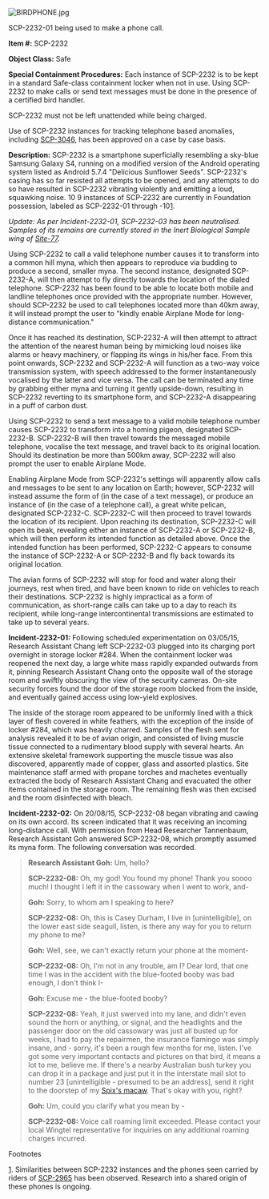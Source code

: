 ![BIRDPHONE.jpg](http://scp-wiki.wdfiles.com/local--files/scp-2232/BIRDPHONE.jpg)

SCP-2232-01 being used to make a phone call.

**Item #:** SCP-2232

**Object Class:** Safe

**Special Containment Procedures:** Each instance of SCP-2232 is to be kept in a standard Safe-class containment locker when not in use. Using SCP-2232 to make calls or send text messages must be done in the presence of a certified bird handler.

SCP-2232 must not be left unattended while being charged.

Use of SCP-2232 instances for tracking telephone based anomalies, including [SCP-3046](/scp-3046), has been approved on a case by case basis.

**Description:** SCP-2232 is a smartphone superficially resembling a sky-blue Samsung Galaxy S4, running on a modified version of the Android operating system listed as Android 5.7.4 "Delicious Sunflower Seeds". SCP-2232's casing has so far resisted all attempts to be opened, and any attempts to do so have resulted in SCP-2232 vibrating violently and emitting a loud, squawking noise. 10 9 instances of SCP-2232 are currently in Foundation possession, labeled as SCP-2232-01 through -10[1](javascript:;).

_Update: As per Incident-2232-01, SCP-2232-03 has been neutralised. Samples of its remains are currently stored in the Inert Biological Sample wing of [Site-77](/secure-facility-dossier-site-77)._

Using SCP-2232 to call a valid telephone number causes it to transform into a common hill myna, which then appears to reproduce via budding to produce a second, smaller myna. The second instance, designated SCP-2232-A, will then attempt to fly directly towards the location of the dialed telephone. SCP-2232 has been found to be able to locate both mobile and landline telephones once provided with the appropriate number. However, should SCP-2232 be used to call telephones located more than 40km away, it will instead prompt the user to "kindly enable Airplane Mode for long-distance communication."

Once it has reached its destination, SCP-2232-A will then attempt to attract the attention of the nearest human being by mimicking loud noises like alarms or heavy machinery, or flapping its wings in his/her face. From this point onwards, SCP-2232 and SCP-2232-A will function as a two-way voice transmission system, with speech addressed to the former instantaneously vocalised by the latter and vice versa. The call can be terminated any time by grabbing either myna and turning it gently upside-down, resulting in SCP-2232 reverting to its smartphone form, and SCP-2232-A disappearing in a puff of carbon dust.

Using SCP-2232 to send a text message to a valid mobile telephone number causes SCP-2232 to transform into a homing pigeon, designated SCP-2232-B. SCP-2232-B will then travel towards the messaged mobile telephone, vocalise the text message, and travel back to its original location. Should its destination be more than 500km away, SCP-2232 will also prompt the user to enable Airplane Mode.

Enabling Airplane Mode from SCP-2232's settings will apparently allow calls and messages to be sent to any location on Earth; however, SCP-2232 will instead assume the form of (in the case of a text message), or produce an instance of (in the case of a telephone call), a great white pelican, designated SCP-2232-C. SCP-2232-C will then proceed to travel towards the location of its recipient. Upon reaching its destination, SCP-2232-C will open its beak, revealing either an instance of SCP-2232-A or SCP-2232-B, which will then perform its intended function as detailed above. Once the intended function has been performed, SCP-2232-C appears to consume the instance of SCP-2232-A or SCP-2232-B and fly back towards its original location.

The avian forms of SCP-2232 will stop for food and water along their journeys, rest when tired, and have been known to ride on vehicles to reach their destinations. SCP-2232 is highly impractical as a form of communication, as short-range calls can take up to a day to reach its recipient, while long-range intercontinental transmissions are estimated to take up to several years.

**Incident-2232-01:** Following scheduled experimentation on 03/05/15, Research Assistant Chang left SCP-2232-03 plugged into its charging port overnight in storage locker #284. When the containment locker was reopened the next day, a large white mass rapidly expanded outwards from it, pinning Research Assistant Chang onto the opposite wall of the storage room and swiftly obscuring the view of the security cameras. On-site security forces found the door of the storage room blocked from the inside, and eventually gained access using low-yield explosives.

The inside of the storage room appeared to be uniformly lined with a thick layer of flesh covered in white feathers, with the exception of the inside of locker #284, which was heavily charred. Samples of the flesh sent for analysis revealed it to be of avian origin, and consisted of living muscle tissue connected to a rudimentary blood supply with several hearts. An extensive skeletal framework supporting the muscle tissue was also discovered, apparently made of copper, glass and assorted plastics. Site maintenance staff armed with propane torches and machetes eventually extracted the body of Research Assistant Chang and evacuated the other items contained in the storage room. The remaining flesh was then excised and the room disinfected with bleach.

**Incident-2232-02:** On 20/08/15, SCP-2232-08 began vibrating and cawing on its own accord. Its screen indicated that it was receiving an incoming long-distance call. With permission from Head Researcher Tannenbaum, Research Assistant Goh answered SCP-2232-08, which promptly assumed its myna form. The following conversation was recorded.

> **<Begin log>**
> 
> **Research Assistant Goh:** Um, hello?
> 
> **SCP-2232-08:** Oh, my god! You found my phone! Thank you soooo much! I thought I left it in the cassowary when I went to work, and-
> 
> **Goh:** Sorry, to whom am I speaking to here?
> 
> **SCP-2232-08:** Oh, this is Casey Durham, I live in \[unintelligible\], on the lower east side seagull, listen, is there any way for you to return my phone to me?
> 
> **Goh:** Well, see, we can't exactly return your phone at the moment-
> 
> **SCP-2232-08:** Oh, I'm not in any trouble, am I? Dear lord, that one time I was in the accident with the blue-footed booby was bad enough, I don't think I-
> 
> **Goh:** Excuse me - the blue-footed booby?
> 
> **SCP-2232-08:** Yeah, it just swerved into my lane, and didn't even sound the horn or anything, or signal, and the headlights and the passenger door on the old cassowary was just all busted up for weeks, I had to pay the repairmen, the insurance flamingo was simply insane, and - sorry, it's been a rough few months for me, listen. I've got some very important contacts and pictures on that bird, it means a lot to me, believe me. If there's a nearby Australian bush turkey you can drop it in a package and just put it in the interstate mail slot to number 23 \[unintelligible - presumed to be an address\], send it right to the doorstep of my [Spix's macaw](/scp-2076). That's okay with you, right?
> 
> **Goh:** Um, could you clarify what you mean by -
> 
> **SCP-2232-08:** Voice call roaming limit exceeded. Please contact your local Wingtel representative for inquiries on any additional roaming charges incurred.
> 
> **<End log>**

Footnotes

[1](javascript:;). Similarities between SCP-2232 instances and the phones seen carried by riders of [SCP-2965](/scp-2965) has been observed. Research into a shared origin of these phones is ongoing.
